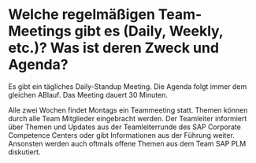 # Welche regelmäßigen Team-Meetings gibt es (Daily, Weekly, etc.)? Was ist deren Zweck und Agenda?

Es gibt ein tägliches Daily-Standup Meeting. Die Agenda folgt immer dem gleichen ABlauf. Das Meeting dauert 30 Minuten. 

Alle zwei Wochen findet Montags ein Teammeeting statt. Themen können durch alle Team Mitglieder eingebracht werden. Der Teamleiter informiert über Themen und Updates aus der Teamleiterrunde des SAP Corporate Competence Centers oder gibt Informationen aus der Führung weiter. Ansonsten werden auch oftmals offene Themen aus dem Team SAP PLM diskutiert.
